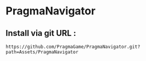 # PragmaNavigator
## Install via git URL :
```
https://github.com/PragmaGame/PragmaNavigator.git?path=Assets/PragmaNavigator
```
